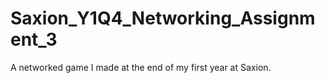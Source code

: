 # Saxion_Y1Q4_Networking_Assignment_3
A networked game I made at the end of my first year at Saxion.
